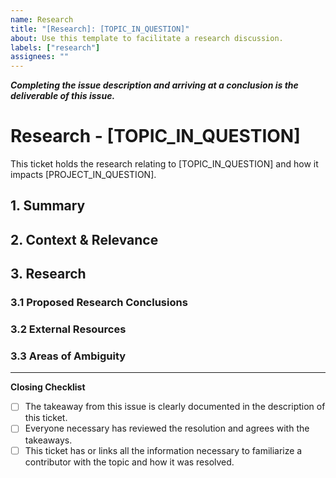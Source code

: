 ```yaml
---
name: Research
title: "[Research]: [TOPIC_IN_QUESTION]"
about: Use this template to facilitate a research discussion.
labels: ["research"]
assignees: ""
---
```


***Completing the issue description and arriving at a conclusion is the deliverable of this issue.***

# Research - [TOPIC_IN_QUESTION]

This ticket holds the research relating to [TOPIC_IN_QUESTION] and how it impacts [PROJECT_IN_QUESTION].

<!-- You are creating this discussion to ultimately establish a design constraint.

Research discussions create a single point of truth for design constraints that get used to later create a design.
This discussion should contain all the information surrounding a decision such that an engineer can read the
discussion and understand why the project has a certain requirement. Research discussions resolve high level
information into a single point of truth, and help define constraints on a design but do not dictate a design
in themselves. -->

## 1. Summary

<!-- What's the TL;DR? -->

## 2. Context & Relevance

<!-- Explain why this discussion exists and how it relates to the project. -->

## 3. Research

### 3.1 Proposed Research Conclusions

<!-- Research and conclusions here. This should be the largest section.
What's your conclusion on this research topic and how did you get there? -->

### 3.2 External Resources

<!-- External resources linked here. -->

### 3.3 Areas of Ambiguity

<!-- Areas of ambiguity here.
What questions need answering that are beyond the scope of this research? -->

---

**Closing Checklist**

- [ ] The takeaway from this issue is clearly documented in the description of this ticket.
- [ ] Everyone necessary has reviewed the resolution and agrees with the takeaways.
- [ ] This ticket has or links all the information necessary to familiarize a contributor with the topic and how it was resolved.
